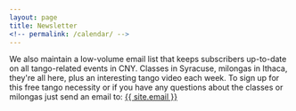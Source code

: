 ```yaml
---
layout: page
title: Newsletter
<!-- permalink: /calendar/ -->
---
```

We also maintain a low-volume email list that keeps subscribers up-to-date on all tango-related events in CNY. Classes in Syracuse, milongas in Ithaca, they're all here, plus an interesting tango video each week. To sign up for this free tango necessity or if you have any questions about the classes or milongas just send an email to: <a href="mailto:{{ site.email }}">{{ site.email }}</a>